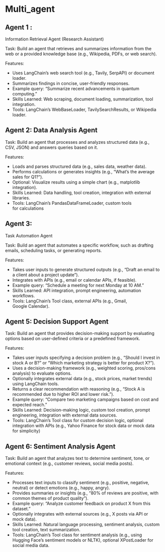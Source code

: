 # Multi_agent

## Agent 1 :
Information Retrieval Agent (Research Assistant)

Task: Build an agent that retrieves and summarizes information from the web or a provided knowledge base (e.g., Wikipedia, PDFs, or web search).

Features:
- Uses LangChain’s web search tool (e.g., Tavily, SerpAPI) or document loader.
- Summarizes findings in concise, user-friendly responses.
- Example query: “Summarize recent advancements in quantum computing.”
- Skills Learned: Web scraping, document loading, summarization, tool integration.
- Tools: LangChain’s WebBaseLoader, TavilySearchResults, or Wikipedia loader.


##  Agent 2: Data Analysis Agent

Task: Build an agent that processes and analyzes structured data (e.g., CSV, JSON) and answers queries based on it.

Features:
- Loads and parses structured data (e.g., sales data, weather data).
- Performs calculations or generates insights (e.g., “What’s the average sales for Q1?”).
- Optional: Visualize results using a simple chart (e.g., matplotlib integration).
- Skills Learned: Data handling, tool creation, integration with external libraries.
- Tools: LangChain’s PandasDataFrameLoader, custom tools for calculations

## Agent 3: 

Task Automation Agent

Task: Build an agent that automates a specific workflow, such as drafting emails, scheduling tasks, or generating reports.

Features:
- Takes user inputs to generate structured outputs (e.g., “Draft an email to a client about a project update”).
- Integrates with APIs (e.g., email or calendar APIs, if feasible).
- Example query: “Schedule a meeting for next Monday at 10 AM.”
- Skills Learned: API integration, prompt engineering, automation workflows.
- Tools: LangChain’s Tool class, external APIs (e.g., Gmail, Google Calendar).

##  Agent 5: Decision Support Agent

Task: Build an agent that provides decision-making support by evaluating options based on user-defined criteria or a predefined framework.

Features:
- Takes user inputs specifying a decision problem (e.g., “Should I invest in stock A or B?” or “Which marketing strategy is better for product X?”).
- Uses a decision-making framework (e.g., weighted scoring, pros/cons analysis) to evaluate options.
- Optionally integrates external data (e.g., stock prices, market trends) using LangChain tools.
- Returns a clear recommendation with reasoning (e.g., “Stock A is recommended due to higher ROI and lower risk.”).
- Example query: “Compare two marketing campaigns based on cost and expected reach.”
- Skills Learned: Decision-making logic, custom tool creation, prompt engineering, integration with external data sources.
- Tools: LangChain’s Tool class for custom decision logic, optional integration with APIs (e.g., Yahoo Finance for stock data or mock data for simplicity)

##  Agent 6: Sentiment Analysis Agent

Task: Build an agent that analyzes text to determine sentiment, tone, or emotional context (e.g., customer reviews, social media posts).

Features:
- Processes text inputs to classify sentiment (e.g., positive, negative, neutral) or detect emotions (e.g., happy, angry).
- Provides summaries or insights (e.g., “80% of reviews are positive, with common themes of product quality”).
- Example query: “Analyze customer feedback on product X from this dataset.”
- Optionally integrates with external sources (e.g., X posts via API or mock data).
- Skills Learned: Natural language processing, sentiment analysis, custom tool creation, text summarization.
- Tools: LangChain’s Tool class for sentiment analysis (e.g., using Hugging Face’s sentiment models or NLTK), optional XPostLoader for social media data.
